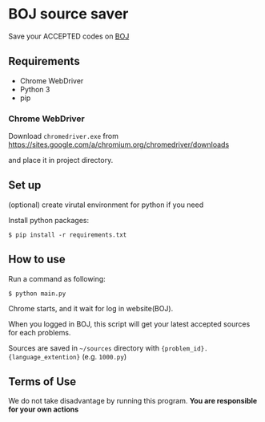 # BOJ source saver

Save your ACCEPTED codes on [BOJ](https://www.acmicpc.net)

## Requirements

- Chrome WebDriver
- Python 3
- pip

### Chrome WebDriver

Download `chromedriver.exe` from https://sites.google.com/a/chromium.org/chromedriver/downloads

and place it in project directory.

## Set up

(optional) create virutal environment for python if you need

Install python packages:
```
$ pip install -r requirements.txt
```

## How to use

Run a command as following:
```
$ python main.py
```

Chrome starts, and it wait for log in website(BOJ).

When you logged in BOJ, this script will get your latest accepted sources for each problems.

Sources are saved in `~/sources` directory with `{problem_id}.{language_extention}`  (e.g. `1000.py`)


## Terms of Use

We do not take disadvantage by running this program. **You are responsible for your own actions**
